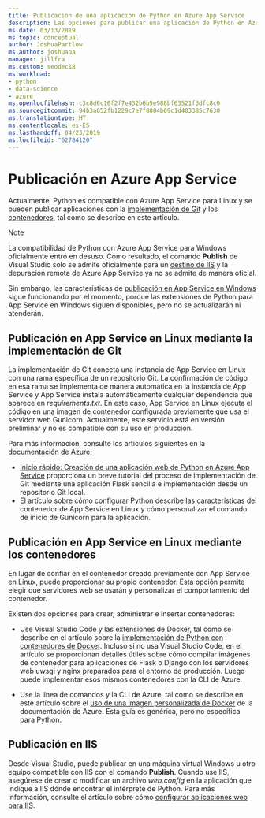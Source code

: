 ```yaml
---
title: Publicación de una aplicación de Python en Azure App Service
description: Las opciones para publicar una aplicación de Python en Azure App Service, incluida la implementación en Git y contenedores para Linux, y la implementación en IIS.
ms.date: 03/13/2019
ms.topic: conceptual
author: JoshuaPartlow
ms.author: joshuapa
manager: jillfra
ms.custom: seodec18
ms.workload:
- python
- data-science
- azure
ms.openlocfilehash: c3c8d6c16f2f7e432b6b5e988bf63521f3dfc8c0
ms.sourcegitcommit: 94b3a052fb1229c7e7f8804b09c1d403385c7630
ms.translationtype: HT
ms.contentlocale: es-ES
ms.lasthandoff: 04/23/2019
ms.locfileid: "62784120"
---
```

# <a name="publish-to-azure-app-service"></a>Publicación en Azure App Service

Actualmente, Python es compatible con Azure App Service para Linux y se pueden publicar aplicaciones con la [implementación de Git](#publish-to-app-service-on-linux-using-git-deploy) y los [contenedores](#publish-to-app-service-on-linux-using-containers), tal como se describe en este artículo.

> [!Note]
> La compatibilidad de Python con Azure App Service para Windows oficialmente entró en desuso. Como resultado, el comando **Publish** de Visual Studio solo se admite oficialmente para un [destino de IIS](#publish-to-iis) y la depuración remota de Azure App Service ya no se admite de manera oficial.
>
> Sin embargo, las características de [publicación en App Service en Windows](publish-to-app-service-windows.md) sigue funcionando por el momento, porque las extensiones de Python para App Service en Windows siguen disponibles, pero no se actualizarán ni atenderán.

## <a name="publish-to-app-service-on-linux-using-git-deploy"></a>Publicación en App Service en Linux mediante la implementación de Git

La implementación de Git conecta una instancia de App Service en Linux con una rama específica de un repositorio Git. La confirmación de código en esa rama se implementa de manera automática en la instancia de App Service y App Service instala automáticamente cualquier dependencia que aparece en *requirements.txt*. En este caso, App Service en Linux ejecuta el código en una imagen de contenedor configurada previamente que usa el servidor web Gunicorn. Actualmente, este servicio está en versión preliminar y no es compatible con su uso en producción.

Para más información, consulte los artículos siguientes en la documentación de Azure:

- [Inicio rápido: Creación de una aplicación web de Python en Azure App Service](/azure/app-service/containers/quickstart-python?toc=%2Fpython%2Fazure%2FTOC.json) proporciona un breve tutorial del proceso de implementación de Git mediante una aplicación Flask sencilla e implementación desde un repositorio Git local.
- El artículo sobre [cómo configurar Python](/azure/app-service/containers/how-to-configure-python) describe las características del contenedor de App Service en Linux y cómo personalizar el comando de inicio de Gunicorn para la aplicación.

## <a name="publish-to-app-service-on-linux-using-containers"></a>Publicación en App Service en Linux mediante los contenedores

En lugar de confiar en el contenedor creado previamente con App Service en Linux, puede proporcionar su propio contenedor. Esta opción permite elegir qué servidores web se usarán y personalizar el comportamiento del contenedor.

Existen dos opciones para crear, administrar e insertar contenedores:

- Use Visual Studio Code y las extensiones de Docker, tal como se describe en el artículo sobre la [implementación de Python con contenedores de Docker](https://code.visualstudio.com/docs/python/tutorial-deploy-containers). Incluso si no usa Visual Studio Code, en el artículo se proporcionan detalles útiles sobre cómo compilar imágenes de contenedor para aplicaciones de Flask o Django con los servidores web uwsgi y nginx preparados para el entorno de producción. Luego puede implementar esos mismos contenedores con la CLI de Azure.

- Use la línea de comandos y la CLI de Azure, tal como se describe en este artículo sobre el [uso de una imagen personalizada de Docker](/azure/app-service/containers/tutorial-custom-docker-image) de la documentación de Azure. Esta guía es genérica, pero no específica para Python.

## <a name="publish-to-iis"></a>Publicación en IIS

Desde Visual Studio, puede publicar en una máquina virtual Windows u otro equipo compatible con IIS con el comando **Publish**. Cuando use IIS, asegúrese de crear o modificar un archivo *web.config* en la aplicación que indique a IIS dónde encontrar el intérprete de Python. Para más información, consulte el artículo sobre cómo [configurar aplicaciones web para IIS](configure-web-apps-for-iis-windows.md).
